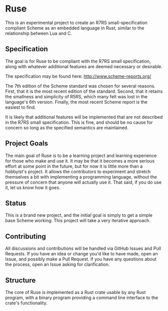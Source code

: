 # Ruse

This is an experimental project to create an R7RS small-specification compliant Scheme as an embedded language in Rust, similar to the relationship between Lua and C.

## Specification

The goal is for Ruse to be compliant with the R7RS small specification, along with whatever additional features are deemed necessary or desirable.

The specification may be found here: http://www.scheme-reports.org/

The 7th edition of the Scheme standard was chosen for several reasons. First, that it is the most recent edition of the standard. Second, that it retains the smallness and simplicity of R5RS, which many felt was lost in the language's 6th version. Finally, the most recent Scheme report is the easiest to find.

It is likely that additional features will be implemented that are not described in the R7RS small specification. This is fine, and should be no cause for concern so long as the specified semantics are maintained.

## Project Goals

The main goal of Ruse is to be a learning project and learning experience for those who make and use it. It may be that it becomes a more serious effort at some point in the future, but for now it is little more than a hobbyist's project. It allows the contributors to experiment and stretch themselves a bit with implementing a programming language, without the pressure of concern that anyone will actually use it. That said, if you do use it, let us know how it goes.

## Status

This is a brand new project, and the initial goal is simply to get a simple base Scheme working. This project will take a very iterative approach.

## Contributing

All discussions and contributions will be handled via GitHub Issues and Pull Requests. If you have an idea or change you'd like to have made, open an Issue, and possibly make a Pull Request. If you have any questions about the process, open an Issue asking for clarification.

## Structure

The core of Ruse is implemented as a Rust crate usable by any Rust program, with a binary program providing a command line interface to the crate's functionality.

